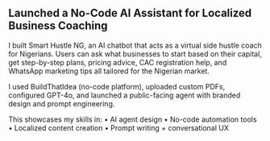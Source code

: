 ## Launched a No-Code AI Assistant for Localized Business Coaching
I built Smart Hustle NG, an AI chatbot that acts as a virtual side hustle coach for Nigerians.
Users can ask what businesses to start based on their capital, get step-by-step plans, pricing advice, CAC registration help, and WhatsApp marketing tips all tailored for the Nigerian market.

I used BuildThatIdea (no-code platform), uploaded custom PDFs, configured GPT-4o, and launched a public-facing agent with branded design and prompt engineering.

This showcases my skills in:
• AI agent design
• No-code automation tools
• Localized content creation
• Prompt writing + conversational UX
